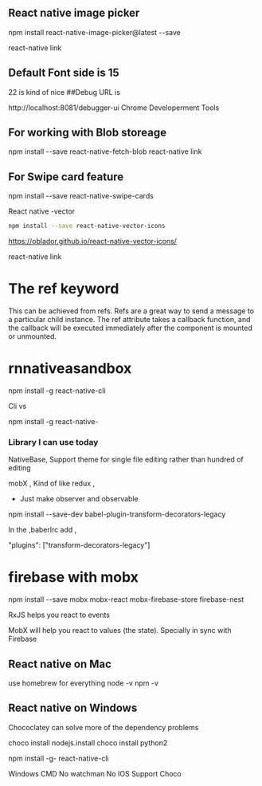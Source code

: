 ## React native image picker

npm install react-native-image-picker@latest --save

react-native link

## Default Font side is 15
22 is kind of nice
##Debug URL is



http://localhost:8081/debugger-ui
Chrome Developerment Tools

## For working with Blob storeage

npm install --save react-native-fetch-blob 
react-native link

## For Swipe card feature
npm install --save react-native-swipe-cards 


React native -vector

```bash
npm install --save react-native-vector-icons
```



https://oblador.github.io/react-native-vector-icons/

react-native link
 # The ref keyword

This can be achieved from refs. Refs are a great way to send a message to a particular child instance.
The ref attribute takes a callback function, and the callback will be executed immediately after the component is mounted or unmounted.

# rnnativeasandbox

npm install -g react-native-cli 

Cli vs 

npm install -g react-native-

### Library I can use today
NativeBase, Support theme for single file editing rather than hundred of editing

mobX , Kind of like redux , 
- Just make observer and observable

npm install --save-dev babel-plugin-transform-decorators-legacy

In the ,baberlrc add ,

"plugins": ["transform-decorators-legacy"]

# firebase with mobx
 
npm install --save mobx mobx-react mobx-firebase-store firebase-nest 

RxJS helps you react to events

MobX will help you react to values (the state).
Specially in sync with Firebase 

## React native on Mac
use homebrew for everything
node -v
npm -v

## React native on Windows 
Chococlatey can solve more of the dependency problems

choco install nodejs.install
choco install python2

npm install -g- react-native-cli

Windows 
CMD
No watchman
No IOS Support
Choco 


